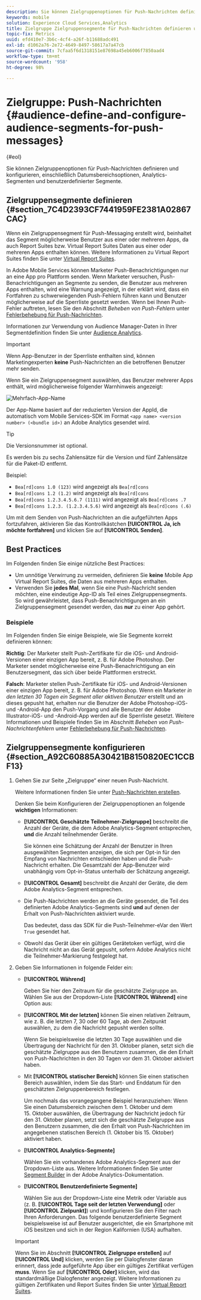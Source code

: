 ```yaml
---
description: Sie können Zielgruppenoptionen für Push-Nachrichten definieren und konfigurieren, einschließlich Datumsbereichsoptionen, Analytics-Segmenten und benutzerdefinierter Segmente.
keywords: mobile
solution: Experience Cloud Services,Analytics
title: Zielgruppe Zielgruppensegmente für Push-Nachrichten definieren und konfigurieren
topic-fix: Metrics
uuid: efd410e7-3b6c-4cf4-a26f-b11688adc491
exl-id: d1062a76-2e72-4649-8497-58617a7a47cb
source-git-commit: 7cfaa5f6d1318151e87698a45eb6006f7850aad4
workflow-type: tm+mt
source-wordcount: '958'
ht-degree: 98%

---
```


# Zielgruppe: Push-Nachrichten {#audience-define-and-configure-audience-segments-for-push-messages}

{#eol}

Sie können Zielgruppenoptionen für Push-Nachrichten definieren und konfigurieren, einschließlich Datumsbereichsoptionen, Analytics-Segmenten und benutzerdefinierter Segmente.

## Zielgruppensegmente definieren {#section_7C4D2393CF7441959FE2381A02867CAC}

Wenn ein Zielgruppensegment für Push-Messaging erstellt wird, beinhaltet das Segment möglicherweise Benutzer aus einer oder mehreren Apps, da auch Report Suites bzw. Virtual Report Suites Daten aus einer oder mehreren Apps enthalten können. Weitere Informationen zu Virtual Report Suites finden Sie unter   [Virtual Report Suites](/help/using/manage-apps/c-mob-vrs.md).

In Adobe Mobile Services können Marketer Push-Benachrichtigungen nur an eine App pro Plattform senden. Wenn Marketer versuchen, Push-Benachrichtigungen an Segmente zu senden, die Benutzer aus mehreren Apps enthalten, wird eine Warnung angezeigt, in der erklärt wird, dass ein Fortfahren zu schwerwiegenden Push-Fehlern führen kann und Benutzer möglicherweise auf die Sperrliste gesetzt werden. Wenn bei Ihnen Push-Fehler auftreten, lesen Sie den Abschnitt *Beheben von Push-Fehlern* unter   [Fehlerbehebung für Push-Nachrichten](/help/using/in-app-messaging/t-create-push-message/c-schedule-push-message.md).

Informationen zur Verwendung von Audience Manager-Daten in Ihrer Segmentdefinition finden Sie unter [Audience Analytics](https://experienceleague.adobe.com/docs/analytics/integration/audience-analytics/mc-audiences-aam.html).

>[!IMPORTANT]
>
>Wenn App-Benutzer in der Sperrliste enthalten sind, können Marketingexperten **keine** Push-Nachrichten an die betroffenen Benutzer mehr senden.

Wenn Sie ein Zielgruppensegment auswählen, das Benutzer mehrerer Apps enthält, wird möglicherweise folgender Warnhinweis angezeigt:

![Mehrfach-App-Name](assets/multiple_appname.png)

Der App-Name basiert auf der reduzierten Version der AppId, die automatisch vom Mobile Services-SDK im Format `<app name> <version number> (<bundle id>)` an Adobe Analytics gesendet wird.

>[!TIP]
>
>Die Versionsnummer ist optional.

Es werden bis zu sechs Zahlensätze für die Version und fünf Zahlensätze für die Paket-ID entfernt.

Beispiel:

* `Bea[rd]cons 1.0 (123)` wird angezeigt als `Bea[rd]cons`
* `Bea[rd]cons 1.2 (1.2)` wird angezeigt als `Bea[rd]cons`
* `Bea[rd]cons 1.2.3.4.5.6.7 (1111)` wird angezeigt als `Bea[rd]cons .7`
* `Bea[rd]cons 1.2.3. (1.2.3.4.5.6)` wird angezeigt als `Bea[rd]cons (.6)`

Um mit dem Senden von Push-Nachrichten an die aufgeführten Apps fortzufahren, aktivieren Sie das Kontrollkästchen **[!UICONTROL Ja, ich möchte fortfahren]** und klicken Sie auf **[!UICONTROL Senden]**.

## Best Practices

Im Folgenden finden Sie einige nützliche Best Practices:

* Um unnötige Verwirrung zu vermeiden, definieren Sie **keine** Mobile App Virtual Report Suites, die Daten aus mehreren Apps enthalten.
* Verwenden Sie **jedes Mal**, wenn Sie eine Push-Nachricht senden möchten, eine eindeutige App-ID als Teil eines Zielgruppensegments.
So wird gewährleistet, dass Push-Benachrichtigungen an ein Zielgruppensegment gesendet werden, das **nur** zu einer App gehört.

### Beispiele

Im Folgenden finden Sie einige Beispiele, wie Sie Segmente korrekt definieren können:

**Richtig**: Der Marketer stellt Push-Zertifikate für die iOS- und Android-Versionen einer einzigen App bereit, z. B. für Adobe Photoshop. Der Marketer sendet möglicherweise eine Push-Benachrichtigung an ein Benutzersegment, das sich über beide Plattformen erstreckt.

**Falsch**: Marketer stellen Push-Zertifikate für iOS- und Android-Versionen einer einzigen App bereit, z. B. für Adobe Photoshop. Wenn ein Marketer *in den letzten 30 Tagen ein Segment aller aktiven Benutzer* erstellt und an dieses gepusht hat, erhalten nur die Benutzer der Adobe Photoshop-iOS- und -Android-App den Push-Vorgang und alle Benutzer der Adobe Illustrator-iOS- und -Android-App werden auf die Sperrliste gesetzt. Weitere Informationen und Beispiele finden Sie im Abschnitt *Beheben von Push-Nachrichtenfehlern* unter   [Fehlerbehebung für Push-Nachrichten](/help/using/in-app-messaging/t-create-push-message/c-troubleshooting-push-messaging.md).

## Zielgruppensegmente konfigurieren {#section_A92C60885A30421B8150820EC1CCBF13}

1. Gehen Sie zur Seite „Zielgruppe“ einer neuen Push-Nachricht.

   Weitere Informationen finden Sie unter [Push-Nachrichten erstellen](/help/using/in-app-messaging/t-create-push-message/t-create-push-message.md).

   Denken Sie beim Konfigurieren der Zielgruppenoptionen an folgende **wichtigen** Informationen:

   * **[!UICONTROL Geschätzte Teilnehmer-Zielgruppe]** beschreibt die Anzahl der Geräte, die dem Adobe Analytics-Segment entsprechen, **und** die Anzahl teilnehmender Geräte.

      Sie können eine Schätzung der Anzahl der Benutzer in Ihren ausgewählten Segmenten anzeigen, die sich per Opt-in für den Empfang von Nachrichten entschieden haben und die Push-Nachricht erhalten. Die Gesamtzahl der App-Benutzer wird unabhängig vom Opt-in-Status unterhalb der Schätzung angezeigt.

   * **[!UICONTROL Gesamt]** beschreibt die Anzahl der Geräte, die dem Adobe Analytics-Segment entsprechen.

   * Die Push-Nachrichten werden an die Geräte gesendet, die Teil des definierten Adobe Analytics-Segments sind **und** auf denen der Erhalt von Push-Nachrichten aktiviert wurde.

      Das bedeutet, dass das SDK für die Push-Teilnehmer-eVar den Wert `True` gesendet hat.

   * Obwohl das Gerät über ein gültiges Gerätetoken verfügt, wird die Nachricht nicht an das Gerät gepusht, sofern Adobe Analytics nicht die Teilnehmer-Markierung festgelegt hat.

2. Geben Sie Informationen in folgende Felder ein:

   * **[!UICONTROL Während]**

      Geben Sie hier den Zeitraum für die geschätzte Zielgruppe an. Wählen Sie aus der Dropdown-Liste **[!UICONTROL Während]** eine Option aus:

   * **[!UICONTROL Mit der letzten]** können Sie einen relativen Zeitraum, wie z. B. die letzten 7, 30 oder 60 Tage, ab dem Zeitpunkt auswählen, zu dem die Nachricht gepusht werden sollte.

      Wenn Sie beispielsweise die letzten 30 Tage auswählen und die Übertragung der Nachricht für den 31. Oktober planen, setzt sich die geschätzte Zielgruppe aus den Benutzern zusammen, die den Erhalt von Push-Nachrichten in den 30 Tagen vor dem 31. Oktober aktiviert haben.

   * Mit **[!UICONTROL statischer Bereich]** können Sie einen statischen Bereich auswählen, indem Sie das Start- und Enddatum für den geschätzten Zielgruppenbereich festlegen.

      Um nochmals das vorangegangene Beispiel heranzuziehen: Wenn Sie einen Datumsbereich zwischen dem 1. Oktober und dem 15. Oktober auswählen, die Übertragung der Nachricht jedoch für den 31. Oktober planen, setzt sich die geschätzte Zielgruppe aus den Benutzern zusammen, die den Erhalt von Push-Nachrichten im angegebenen statischen Bereich (1. Oktober bis 15. Oktober) aktiviert haben.

   * **[!UICONTROL Analytics-Segmente]**

      Wählen Sie ein vorhandenes Adobe Analytics-Segment aus der Dropdown-Liste aus. Weitere Informationen finden Sie unter [Segment Builder](https://experienceleague.adobe.com/docs/analytics/components/segmentation/segmentation-workflow/seg-build.html?lang=de) in der Adobe Analytics-Dokumentation.

   * **[!UICONTROL Benutzerdefinierte Segmente]**

      Wählen Sie aus der Dropdown-Liste eine Metrik oder Variable aus (z. B. **[!UICONTROL Tage seit der letzten Verwendung]** oder **[!UICONTROL Zielpunkt]**) und konfigurieren Sie den Filter nach Ihren Anforderungen. Das folgende benutzerdefinierte Segment beispielsweise ist auf Benutzer ausgerichtet, die ein Smartphone mit iOS besitzen und sich in der Region Kalifornien (USA) aufhalten.
   >[!IMPORTANT]
   >
   >Wenn Sie im Abschnitt **[!UICONTROL Zielgruppe erstellen]** auf **[!UICONTROL Und]** klicken, werden Sie per Dialogfenster daran erinnert, dass jede aufgeführte App über ein gültiges Zertifikat verfügen **muss**. Wenn Sie auf **[!UICONTROL Oder]** klicken, wird das standardmäßige Dialogfenster angezeigt. Weitere Informationen zu gültigen Zertifikaten und Report Suites finden Sie unter [Virtual Report Suites](/help/using/manage-apps/c-mob-vrs.md).
